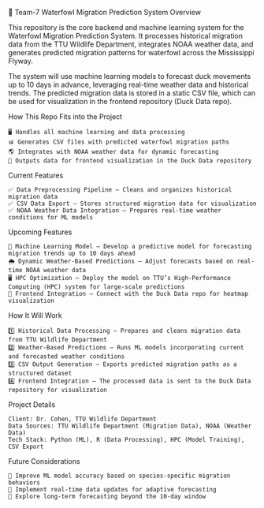 🦆 Team-7 Waterfowl Migration Prediction System
Overview

This repository is the core backend and machine learning system for the Waterfowl Migration Prediction System. It processes historical migration data from the TTU Wildlife Department, integrates NOAA weather data, and generates predicted migration patterns for waterfowl across the Mississippi Flyway.

The system will use machine learning models to forecast duck movements up to 10 days in advance, leveraging real-time weather data and historical trends. The predicted migration data is stored in a static CSV file, which can be used for visualization in the frontend repository (Duck Data repo).

How This Repo Fits into the Project

    🖥 Handles all machine learning and data processing
    📊 Generates CSV files with predicted waterfowl migration paths
    🌎 Integrates with NOAA weather data for dynamic forecasting
    🔗 Outputs data for frontend visualization in the Duck Data repository

Current Features

    ✅ Data Preprocessing Pipeline – Cleans and organizes historical migration data
    ✅ CSV Data Export – Stores structured migration data for visualization
    ✅ NOAA Weather Data Integration – Prepares real-time weather conditions for ML models

Upcoming Features

    🚀 Machine Learning Model – Develop a predictive model for forecasting migration trends up to 10 days ahead
    🌦 Dynamic Weather-Based Predictions – Adjust forecasts based on real-time NOAA weather data
    🖥 HPC Optimization – Deploy the model on TTU’s High-Performance Computing (HPC) system for large-scale predictions
    🔗 Frontend Integration – Connect with the Duck Data repo for heatmap visualization

How It Will Work

    1️⃣ Historical Data Processing – Prepares and cleans migration data from TTU Wildlife Department
    2️⃣ Weather-Based Predictions – Runs ML models incorporating current and forecasted weather conditions
    3️⃣ CSV Output Generation – Exports predicted migration paths as a structured dataset
    4️⃣ Frontend Integration – The processed data is sent to the Duck Data repository for visualization

Project Details

    Client: Dr. Cohen, TTU Wildlife Department
    Data Sources: TTU Wildlife Department (Migration Data), NOAA (Weather Data)
    Tech Stack: Python (ML), R (Data Processing), HPC (Model Training), CSV Export

Future Considerations

    🔹 Improve ML model accuracy based on species-specific migration behaviors
    🔹 Implement real-time data updates for adaptive forecasting
    🔹 Explore long-term forecasting beyond the 10-day window
